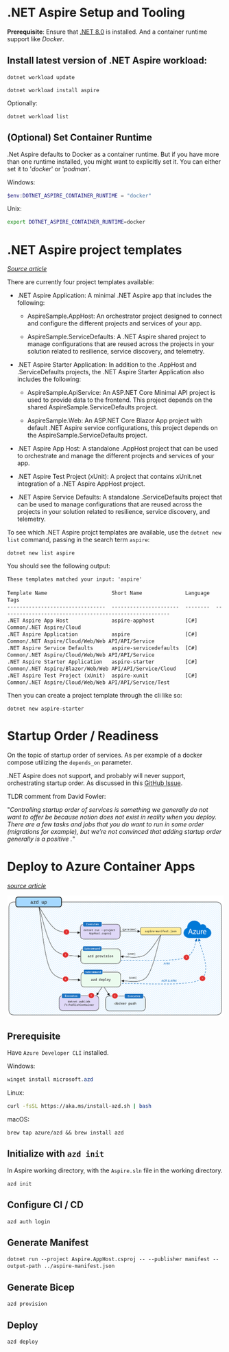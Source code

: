# .NET Aspire Setup and Tooling

**Prerequisite**:
Ensure that [.NET 8.0](https://dotnet.microsoft.com/en-us/download/dotnet/8.0) is installed. And a container runtime support like *Docker*.

## Install latest version of .NET Aspire workload:

```shell
dotnet workload update
```

```shell
dotnet workload install aspire
```

Optionally:

```shell
dotnet workload list
```

## (Optional) Set Container Runtime

.Net Aspire defaults to Docker as a container runtime. But if you have more than one runtime installed, you might want to explicitly set it.
You can either set it to '*docker*' or '*podman*'.

Windows:
```PowerShell
$env:DOTNET_ASPIRE_CONTAINER_RUNTIME = "docker"
```

Unix:
```Bash
export DOTNET_ASPIRE_CONTAINER_RUNTIME=docker
```

# .NET Aspire project templates

*[Source article](https://learn.microsoft.com/en-us/dotnet/aspire/fundamentals/setup-tooling?tabs=dotnet-cli%2Cunix#install-net-aspire)*

There are currently four project templates available:

- .NET Aspire Application: A minimal .NET Aspire app that includes the following:

    - AspireSample.AppHost: An orchestrator project designed to connect and configure the different projects and services of your app.

    - AspireSample.ServiceDefaults: A .NET Aspire shared project to manage configurations that are reused across the projects in your solution related to resilience, service discovery, and telemetry.

- .NET Aspire Starter Application: In addition to the .AppHost and .ServiceDefaults projects, the .NET Aspire Starter Application also includes the following:

    - AspireSample.ApiService: An ASP.NET Core Minimal API project is used to provide data to the frontend. This project depends on the shared AspireSample.ServiceDefaults project.

    - AspireSample.Web: An ASP.NET Core Blazor App project with default .NET Aspire service configurations, this project depends on the AspireSample.ServiceDefaults project.

- .NET Aspire App Host: A standalone .AppHost project that can be used to orchestrate and manage the different projects and services of your app.

- .NET Aspire Test Project (xUnit): A project that contains xUnit.net integration of a .NET Aspire AppHost project.

- .NET Aspire Service Defaults: A standalone .ServiceDefaults project that can be used to manage configurations that are reused across the projects in your solution related to resilience, service discovery, and telemetry.

To see which .NET Aspire projct templates are available, use the `dotnet new list` command, passing in the search term `aspire`:

```shell
dotnet new list aspire
```

You should see the following output:

```
These templates matched your input: 'aspire'

Template Name                     Short Name              Language  Tags
--------------------------------  ----------------------  --------  -------------------------------------------------------
.NET Aspire App Host              aspire-apphost          [C#]      Common/.NET Aspire/Cloud
.NET Aspire Application           aspire                  [C#]      Common/.NET Aspire/Cloud/Web/Web API/API/Service
.NET Aspire Service Defaults      aspire-servicedefaults  [C#]      Common/.NET Aspire/Cloud/Web/Web API/API/Service
.NET Aspire Starter Application   aspire-starter          [C#]      Common/.NET Aspire/Blazor/Web/Web API/API/Service/Cloud
.NET Aspire Test Project (xUnit)  aspire-xunit            [C#]      Common/.NET Aspire/Cloud/Web/Web API/API/Service/Test
```

Then you can create a project template through the cli like so:

```
dotnet new aspire-starter
```

# Startup Order / Readiness

On the topic of startup order of services. As per example of a docker compose utilizing the `depends_on` parameter.

.NET Aspire does not support, and probably will never support, orchestrating startup order. As discussed in this [GitHub Issue](https://github.com/dotnet/aspire/issues/921).

TLDR comment from David Fowler:

"*Controlling startup order of services is something we generally do not want to offer be because notion does not exist in reality when you deploy. There are a few tasks and jobs that you do want to run in some order (migrations for example), but we’re not convinced that adding startup order generally is a positive .*"

# Deploy to Azure Container Apps

*[source article](https://learn.microsoft.com/en-us/dotnet/aspire/deployment/azure/aca-deployment-azd-in-depth?tabs=windows)*

![azd up!](../../documentation/azd-internals.png "azd up")

## Prerequisite

Have `Azure Developer CLI` installed.

Windows:
```PowerShell
winget install microsoft.azd
```

Linux:
```Bash
curl -fsSL https://aka.ms/install-azd.sh | bash
```

macOS:
```
brew tap azure/azd && brew install azd
```

## Initialize with `azd init`

In Aspire working directory, with the `Aspire.sln` file in the working directory.
```shell
azd init
```

## Configure CI / CD

```shell
azd auth login
```



## Generate Manifest

```shell
dotnet run --project Aspire.AppHost.csproj -- --publisher manifest --output-path ../aspire-manifest.json
```

## Generate Bicep

```shell
azd provision
```

## Deploy

```shell
azd deploy
```